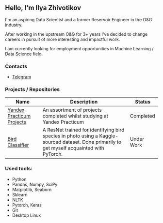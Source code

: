 ## Hello, I'm Ilya Zhivotikov

I'm an aspiring Data Scientist and a former Reservoir Engineer in the O&G industry.

After working in the upstream O&G for 3+ years I've decided to change careers in pursuit of more interesting and impactful work.

I am currently looking for employment opportunities in Machine Learning / Data Science field.

### Contacts
  * [Telegram](https://t.me/Metal_Undivided)

### Projects / Repositories
| Name | Description | Status
|------|-------------|-------
| [Yandex Practicum Projects](https://github.com/MetalUndivided/Yandex_Practicum) | An assortment of projects completed whilst studying at Yandex Practicum | Completed
| [Bird Classifier](https://github.com/MetalUndivided/Pet_Projects/tree/master/Bird_Classifier) | A ResNet trained for identifying bird species in photo using a Kaggle-sourced dataset. Done primarily to get myself acquainted with PyTorch. | Under Work

### Used tools:
  * Python
  * Pandas, Numpy, SciPy
  * Matplotlib, Seaborn
  * Sklearn
  * NLTK
  * Pytorch, Keras
  * Git
  * Desktop Linux

<!--
**MetalUndivided/MetalUndivided** is a ✨ _special_ ✨ repository because its `README.md` (this file) appears on your GitHub profile.

Here are some ideas to get you started:

- 🔭 I’m currently working on ...
- 🌱 I’m currently learning ...
- 👯 I’m looking to collaborate on ...
- 🤔 I’m looking for help with ...
- 💬 Ask me about ...
- 📫 How to reach me: ...
- 😄 Pronouns: ...
- ⚡ Fun fact: ...
-->
